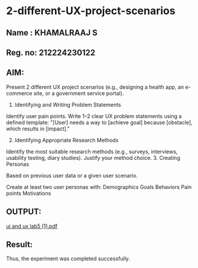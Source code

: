 # 2-different-UX-project-scenarios
## Name : KHAMALRAAJ S
## Reg. no: 212224230122
## AIM:
Present 2 different UX project scenarios (e.g., designing a health app, an e-commerce site, or a government service portal).

1. Identifying and Writing Problem Statements

Identify user pain points.
Write 1–2 clear UX problem statements using a defined template:
"[User] needs a way to [achieve goal] because [obstacle], which results in [impact]."

 2. Identifying Appropriate Research Methods

Identify the most suitable research methods (e.g., surveys, interviews, usability testing, diary studies).
Justify your method choice.
 3. Creating Personas

 Based on previous user data or a given user scenario.

Create at least two user personas with:
Demographics
Goals
Behaviors
Pain points
Motivations

## OUTPUT:

[ui and ux lab5 (1).pdf](https://github.com/user-attachments/files/20506924/ui.and.ux.lab5.1.pdf)

## Result:
Thus, the experiment was completed successfully.
